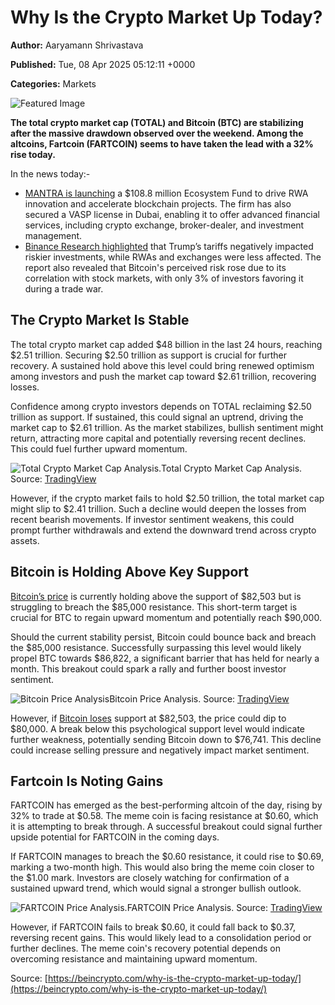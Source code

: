 # Why Is the Crypto Market Up Today?

**Author:** Aaryamann Shrivastava

**Published:** Tue, 08 Apr 2025 05:12:11 +0000

**Categories:** Markets

![Featured Image](https://beincrypto.com/wp-content/uploads/2025/02/bic_Crypto_Market_Up-covers.png)

**The total crypto market cap (TOTAL) and Bitcoin (BTC) are stabilizing after the massive drawdown observed over the weekend. Among the altcoins, Fartcoin (FARTCOIN) seems to have taken the lead with a 32% rise today.**

In the news today:-

  * [MANTRA is launching](https://beincrypto.com/mantra-rwa-ecosystem-fund-om-price-steady/) a $108.8 million Ecosystem Fund to drive RWA innovation and accelerate blockchain projects. The firm has also secured a VASP license in Dubai, enabling it to offer advanced financial services, including crypto exchange, broker-dealer, and investment management.
  * [Binance Research highlighted](https://beincrypto.com/binance-research-rwa-tokens-low-risk-during-tariffs/) that Trump’s tariffs negatively impacted riskier investments, while RWAs and exchanges were less affected. The report also revealed that Bitcoin's perceived risk rose due to its correlation with stock markets, with only 3% of investors favoring it during a trade war.

## The Crypto Market Is Stable

The total crypto market cap added $48 billion in the last 24 hours, reaching $2.51 trillion. Securing $2.50 trillion as support is crucial for further recovery. A sustained hold above this level could bring renewed optimism among investors and push the market cap toward $2.61 trillion, recovering losses.

Confidence among crypto investors depends on TOTAL reclaiming $2.50 trillion as support. If sustained, this could signal an uptrend, driving the market cap to $2.61 trillion. As the market stabilizes, bullish sentiment might return, attracting more capital and potentially reversing recent declines. This could fuel further upward momentum.

![Total Crypto Market Cap Analysis. ](https://beincrypto.com/wp-content/uploads/2025/04/t-3.png)Total Crypto Market Cap Analysis. Source: [TradingView](https://tradingview.com/)

However, if the crypto market fails to hold $2.50 trillion, the total market cap might slip to $2.41 trillion. Such a decline would deepen the losses from recent bearish movements. If investor sentiment weakens, this could prompt further withdrawals and extend the downward trend across crypto assets.

## Bitcoin is Holding Above Key Support

[Bitcoin’s price](https://beincrypto.com/bitcoin-etf-derivatives-daily/) is currently holding above the support of $82,503 but is struggling to breach the $85,000 resistance. This short-term target is crucial for BTC to regain upward momentum and potentially reach $90,000.

Should the current stability persist, Bitcoin could bounce back and breach the $85,000 resistance. Successfully surpassing this level would likely propel BTC towards $86,822, a significant barrier that has held for nearly a month. This breakout could spark a rally and further boost investor sentiment.

![Bitcoin Price Analysis](https://beincrypto.com/wp-content/uploads/2025/04/b-1.png)Bitcoin Price Analysis. Source: [TradingView](https://tradingview.com/)

However, if [Bitcoin loses](https://beincrypto.com/bitcoin-price-fails-to-secure-support/) support at $82,503, the price could dip to $80,000. A break below this psychological support level would indicate further weakness, potentially sending Bitcoin down to $76,741. This decline could increase selling pressure and negatively impact market sentiment.

## Fartcoin Is Noting Gains

FARTCOIN has emerged as the best-performing altcoin of the day, rising by 32% to trade at $0.58. The meme coin is facing resistance at $0.60, which it is attempting to break through. A successful breakout could signal further upside potential for FARTCOIN in the coming days.

If FARTCOIN manages to breach the $0.60 resistance, it could rise to $0.69, marking a two-month high. This would also bring the meme coin closer to the $1.00 mark. Investors are closely watching for confirmation of a sustained upward trend, which would signal a stronger bullish outlook.

![FARTCOIN Price Analysis. ](https://beincrypto.com/wp-content/uploads/2025/04/f.png)FARTCOIN Price Analysis. Source: [TradingView](https://tradingview.com/)

However, if FARTCOIN fails to break $0.60, it could fall back to $0.37, reversing recent gains. This would likely lead to a consolidation period or further declines. The meme coin's recovery potential depends on overcoming resistance and maintaining upward momentum.

Source: [https://beincrypto.com/why-is-the-crypto-market-up-today/](https://beincrypto.com/why-is-the-crypto-market-up-today/)